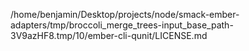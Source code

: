 /home/benjamin/Desktop/projects/node/smack-ember-adapters/tmp/broccoli_merge_trees-input_base_path-3V9azHF8.tmp/10/ember-cli-qunit/LICENSE.md